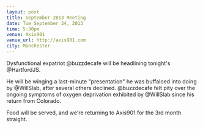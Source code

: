 ```yaml
---
layout: post
title: September 2013 Meeting
date: Tue September 24, 2013
time: 5:30pm
venue: Axis901
venue_url: http://axis901.com
city: Manchester
---
```


Dysfunctional expatriot @buzzdecafe will be headlining tonight's @HartfordJS.

He will be winging a last-minute "presentation" he was buffaloed into doing by @WillSlab, after several others declined. @buzzdecafe felt pity over the ongoing symptoms of oxygen deprivation exhibited by @WillSlab since his return from Colorado.

Food will be served, and we're returning to Axis901 for the 3rd month straight.
